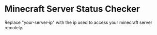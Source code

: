 # Minecraft Server Status Checker
Replace "your-server-ip" with the ip used to access your minecraft server remotely. 
